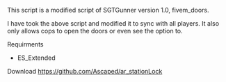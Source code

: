 This script is a modified script of SGTGunner version 1.0, fivem_doors.

I have took the above script and modified it to sync with all players. It also only allows cops to open the doors or even see the option to.

Requirments
- ES_Extended

Download
https://github.com/Ascaped/ar_stationLock
